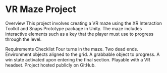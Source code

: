 # VR Maze Project
Overview
This project involves creating a VR maze using the XR Interaction Toolkit and Snaps Prototype package in Unity. The maze includes interactive elements such as a key that the player must use to progress through the level.

Requirements Checklist
Four turns in the maze.
Two dead ends.
Environment objects aligned to the grid.
A grabbable object to progress.
A win state activated upon entering the final section.
Playable with a VR headset.
Project hosted publicly on GitHub.
